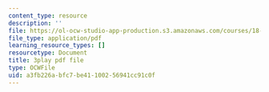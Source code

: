 ```yaml
---
content_type: resource
description: ''
file: https://ol-ocw-studio-app-production.s3.amazonaws.com/courses/18-01sc-single-variable-calculus-fall-2010/a3fb226abfc7be41100256941cc91c0f_Pd2xP5zDsRw.pdf
file_type: application/pdf
learning_resource_types: []
resourcetype: Document
title: 3play pdf file
type: OCWFile
uid: a3fb226a-bfc7-be41-1002-56941cc91c0f
---
```

